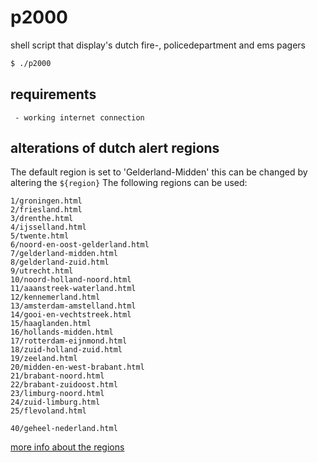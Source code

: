 # p2000
shell script that display's dutch fire-, policedepartment and ems pagers

```bash
$ ./p2000
```

## requirements
     - working internet connection

## alterations of dutch alert regions
The default region is set to 'Gelderland-Midden' this can be changed by altering the `${region}`
The following regions can be used:
```
1/groningen.html
2/friesland.html
3/drenthe.html
4/ijsselland.html
5/twente.html
6/noord-en-oost-gelderland.html
7/gelderland-midden.html
8/gelderland-zuid.html
9/utrecht.html
10/noord-holland-noord.html
11/aaanstreek-waterland.html
12/kennemerland.html
13/amsterdam-amstelland.html
14/gooi-en-vechtstreek.html
15/haaglanden.html
16/hollands-midden.html
17/rotterdam-eijnmond.html
18/zuid-holland-zuid.html
19/zeeland.html
20/midden-en-west-brabant.html
21/brabant-noord.html
22/brabant-zuidoost.html
23/limburg-noord.html
24/zuid-limburg.html
25/flevoland.html

40/geheel-nederland.html
```
[more info about the regions](https://nl.wikipedia.org/wiki/Veiligheidsregio)
